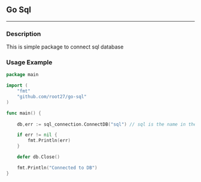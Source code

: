 ## Go Sql

---

### Description

This is simple package to connect sql database

### Usage Example

```go
package main

import (
    "fmt"
    "github.com/root27/go-sql"
)

func main() {
    
    db,err := sql_connection.ConnectDB("sql") // sql is the name in the .env file

    if err != nil {
        fmt.Println(err)
    }

	defer db.Close()

	fmt.Println("Connected to DB")
}